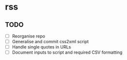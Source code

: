 # rss


## TODO

  - [ ] Reorganise repo
  - [ ] Generalise and commit css2xml script
  - [ ] Handle single quotes in URLs
  - [ ] Document inputs to script and required CSV formatting
